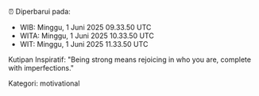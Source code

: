 ⏰ Diperbarui pada:
- WIB: Minggu, 1 Juni 2025 09.33.50 UTC
- WITA: Minggu, 1 Juni 2025 10.33.50 UTC
- WIT: Minggu, 1 Juni 2025 11.33.50 UTC

Kutipan Inspiratif:
"Being strong means rejoicing in who you are, complete with imperfections."


Kategori: motivational

